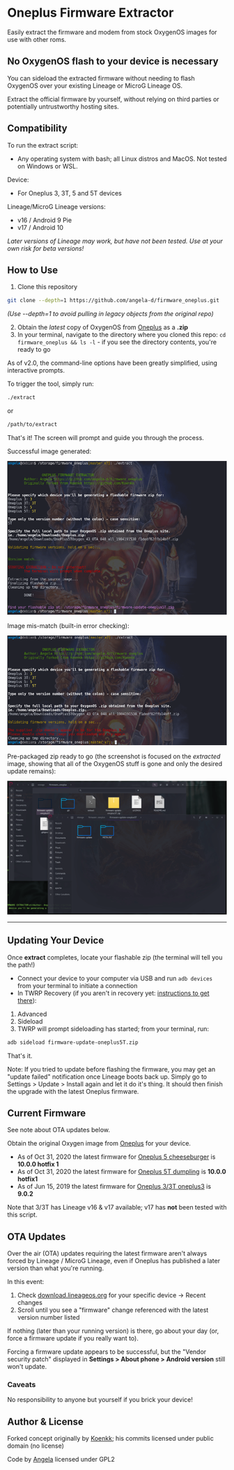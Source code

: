 # Oneplus Firmware Extractor
Easily extract the firmware and modem from stock OxygenOS images for use with other roms.

## No OxygenOS flash to your device is necessary
You can sideload the extracted firmware without needing to flash OxygenOS over your existing Lineage or MicroG Lineage OS.

Extract the official firmware by yourself, without relying on third parties or potentially untrustworthy hosting sites.

## Compatibility
To run the extract script:
- Any operating system with bash; all Linux distros and MacOS.  Not tested on Windows or WSL.

Device:
- For Oneplus 3, 3T, 5 and 5T devices

Lineage/MicroG Lineage versions:
- v16 / Android 9 Pie
- v17 / Android 10

*Later versions of Lineage may work, but have not been tested.  Use at your own risk for beta versions!*

## How to Use
1. Clone this repository
```bash
git clone --depth=1 https://github.com/angela-d/firmware_oneplus.git
```
*(Use --depth=1 to avoid pulling in legacy objects from the original repo)*

2. Obtain the *latest* copy of OxygenOS from [Oneplus](https://www.oneplus.com/support/softwareupgrade) as a **.zip**
3. In your terminal, navigate to the directory where you cloned this repo: `cd firmware_oneplus && ls -l` - if you see the directory contents, you're ready to go

As of v2.0, the command-line options have been greatly simplified, using interactive prompts.

To trigger the tool, simply run:

```bash
./extract
```
or
```bash
/path/to/extract
```
That's it!  The screen will prompt and guide you through the process.

Successful image generated:

![Flashable Firmware Generated](./img/flashable.png)


Image mis-match (built-in error checking):

![Image Mis-Match](./img/invalid-img.png)


Pre-packaged zip ready to go (the screenshot is focused on the *extracted* image, showing that all of the OxygenOS stuff is gone and only the desired update remains):

![Generated Image](./img/generated-files.png)

***

## Updating Your Device
Once **extract** completes, locate your flashable zip (the terminal will tell you the path!)

- Connect your device to your computer via USB and run `adb devices` from your terminal to initiate a connection
- In TWRP Recovery (if you aren't in recovery yet: [instructions to get there](boot-into-recovery.md)):


1. Advanced
2. Sideload
3. TWRP will prompt sideloading has started; from your terminal, run:
```bash
adb sideload firmware-update-oneplus5T.zip
```

That's it.

Note: If you tried to update before flashing the firmware, you may get an "update failed" notification once Lineage boots back up.  Simply go to Settings > Update > Install again and let it do it's thing.  It should then finish the upgrade with the latest Oneplus firmware.

## Current Firmware
See note about OTA updates below.

Obtain the original Oxygen image from [Oneplus](https://www.oneplus.com/support/softwareupgrade) for your device.

- As of Oct 31, 2020 the latest firmware for [Oneplus 5 cheeseburger](https://review.lineageos.org/c/LineageOS/android_device_oneplus_cheeseburger/+/287278/) is **10.0.0 hotfix 1**
- As of Oct 31, 2020 the latest firmware for [Oneplus 5T dumpling](https://review.lineageos.org/c/LineageOS/android_device_oneplus_dumpling/+/290219) is **10.0.0 hotfix1**
- As of Jun 15, 2019 the latest firmware for [Oneplus 3/3T oneplus3](https://github.com/LineageOS/android_device_oneplus_oneplus3/commit/97803deb60f30939ba2c3fa8637a7812f89c5b1b) is **9.0.2**

Note that 3/3T has Lineage v16 & v17 available; v17 has **not** been tested with this script.

## OTA Updates
Over the air (OTA) updates requiring the latest firmware aren't always forced by Lineage / MicroG Lineage, even if Oneplus has published a later version than what you're running.

In this event:
1. Check [download.lineageos.org](https://download.lineageos.org/) for your specific device -> Recent changes
2. Scroll until you see a "firmware" change referenced with the latest version number listed

If nothing (later than your running version) is there, go about your day (or, force a firmware update if you really want to).

Forcing a firmware update appears to be successful, but the "Vendor security patch" displayed in **Settings > About phone > Android version** still won't update.


### Caveats
No responsibility to anyone but yourself if you brick your device!

## Author & License
Forked concept originally by [Koenkk](https://github.com/Koenkk/firmware_oneplus); his commits licensed under public domain (no license)

Code by [Angela](https://github.com/angela-d) licensed under GPL2
